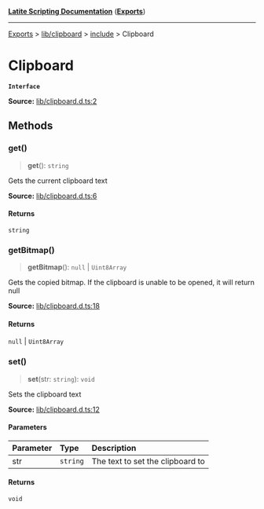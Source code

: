 [**Latite Scripting Documentation**](../../../../README.md) ([**Exports**](../../../../exports.md))

---

[Exports](../../../../exports.md) > [lib/clipboard](../../../index.md) > [include](../index.md) > Clipboard

# Clipboard

**`Interface`**

**Source:** [lib/clipboard.d.ts:2](https://github.com/LatiteScripting/latitescripting.github.io/blob/1720dc7/definitions/lib/clipboard.d.ts#L2)

## Methods

### get()

> **get**(): `string`

Gets the current clipboard text

**Source:** [lib/clipboard.d.ts:6](https://github.com/LatiteScripting/latitescripting.github.io/blob/1720dc7/definitions/lib/clipboard.d.ts#L6)

#### Returns

`string`

### getBitmap()

> **getBitmap**(): `null` \| `Uint8Array`

Gets the copied bitmap. If the clipboard is unable to be opened, it will return null

**Source:** [lib/clipboard.d.ts:18](https://github.com/LatiteScripting/latitescripting.github.io/blob/1720dc7/definitions/lib/clipboard.d.ts#L18)

#### Returns

`null` \| `Uint8Array`

### set()

> **set**(str: `string`): `void`

Sets the clipboard text

**Source:** [lib/clipboard.d.ts:12](https://github.com/LatiteScripting/latitescripting.github.io/blob/1720dc7/definitions/lib/clipboard.d.ts#L12)

#### Parameters

| Parameter | Type     | Description                      |
| :-------- | :------- | :------------------------------- |
| str       | `string` | The text to set the clipboard to |

#### Returns

`void`

